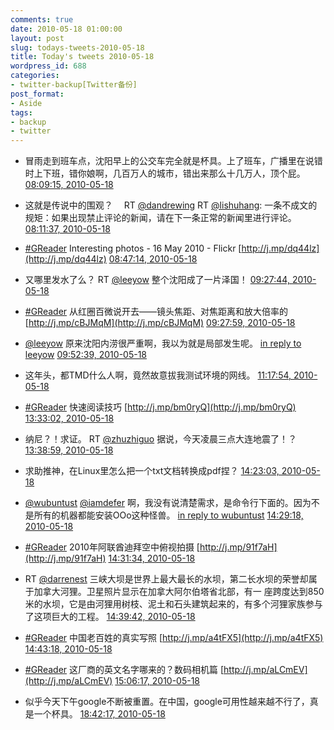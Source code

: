```yaml
---
comments: true
date: 2010-05-18 01:00:00
layout: post
slug: todays-tweets-2010-05-18
title: Today's tweets 2010-05-18
wordpress_id: 688
categories:
- twitter-backup[Twitter备份]
post_format:
- Aside
tags:
- backup
- twitter
---
```





  * 冒雨走到班车点，沈阳早上的公交车完全就是杯具。上了班车，广播里在说错时上下班，错你娘啊，几百万人的城市，错出来那么十几万人，顶个屁。 [08:09:15, 2010-05-18](http://twitter.com/gfrog/statuses/14192685209)





  * 这就是传说中的围观？　 RT [@dandrewing](http://twitter.com/dandrewing) RT [@lishuhang](http://twitter.com/lishuhang): 一条不成文的规矩：如果出现禁止评论的新闻，请在下一条正常的新闻里进行评论。 [08:11:37, 2010-05-18](http://twitter.com/gfrog/statuses/14192811689)





  * [#GReader](http://search.twitter.com/search?q=%23GReader) Interesting photos - 16 May 2010 - Flickr [http://j.mp/dq44lz](http://j.mp/dq44lz) [08:47:14, 2010-05-18](http://twitter.com/gfrog/statuses/14194726234)





  * 又哪里发水了么？ RT [@leeyow](http://twitter.com/leeyow) 整个沈阳成了一片泽国！ [09:27:44, 2010-05-18](http://twitter.com/gfrog/statuses/14197048065)





  * [#GReader](http://search.twitter.com/search?q=%23GReader) 从红圈百微说开去——镜头焦距、对焦距离和放大倍率的 [http://j.mp/cBJMqM](http://j.mp/cBJMqM) [09:27:59, 2010-05-18](http://twitter.com/gfrog/statuses/14197062878)





  * [@leeyow](http://twitter.com/leeyow) 原来沈阳内涝很严重啊，我以为就是局部发生呢。 [in reply to leeyow](http://twitter.com/leeyow/statuses/14197478296) [09:52:39, 2010-05-18](http://twitter.com/gfrog/statuses/14198505482)





  * 这年头，都TMD什么人啊，竟然故意拔我测试环境的网线。 [11:17:54, 2010-05-18](http://twitter.com/gfrog/statuses/14203388771)





  * [#GReader](http://search.twitter.com/search?q=%23GReader) 快速阅读技巧 [http://j.mp/bm0ryQ](http://j.mp/bm0ryQ) [13:33:02, 2010-05-18](http://twitter.com/gfrog/statuses/14209711951)





  * 纳尼？！求证。 RT [@zhuzhiguo](http://twitter.com/zhuzhiguo) 据说，今天凌晨三点大连地震了！？ [13:38:59, 2010-05-18](http://twitter.com/gfrog/statuses/14209936932)





  * 求助推神，在Linux里怎么把一个txt文档转换成pdf捏？ [14:23:03, 2010-05-18](http://twitter.com/gfrog/statuses/14211530174)





  * [@wubuntust](http://twitter.com/wubuntust) [@iamdefer](http://twitter.com/iamdefer) 啊，我没有说清楚需求，是命令行下面的。因为不是所有的机器都能安装OOo这种怪兽。 [in reply to wubuntust](http://twitter.com/wubuntust/statuses/14211668620) [14:29:18, 2010-05-18](http://twitter.com/gfrog/statuses/14211741759)





  * [#GReader](http://search.twitter.com/search?q=%23GReader) 2010年阿联酋迪拜空中俯视拍摄 [http://j.mp/91f7aH](http://j.mp/91f7aH) [14:31:34, 2010-05-18](http://twitter.com/gfrog/statuses/14211821717)





  * RT [@darrenest](http://twitter.com/darrenest) 三峡大坝是世界上最大最长的水坝，第二长水坝的荣誉却属于加拿大河狸。卫星照片显示在加拿大阿尔伯塔省北部，有一 座跨度达到850米的水坝，它是由河狸用树枝、泥土和石头建筑起来的，有多个河狸家族参与了这项巨大的工程。 [14:39:42, 2010-05-18](http://twitter.com/gfrog/statuses/14212083973)





  * [#GReader](http://search.twitter.com/search?q=%23GReader) 中国老百姓的真实写照 [http://j.mp/a4tFX5](http://j.mp/a4tFX5) [14:43:18, 2010-05-18](http://twitter.com/gfrog/statuses/14212199622)





  * [#GReader](http://search.twitter.com/search?q=%23GReader) 这厂商的英文名字哪来的？数码相机篇 [http://j.mp/aLCmEV](http://j.mp/aLCmEV) [15:06:17, 2010-05-18](http://twitter.com/gfrog/statuses/14212950484)





  * 似乎今天下午google不断被重置。在中国，google可用性越来越不行了，真是一个杯具。 [18:42:17, 2010-05-18](http://twitter.com/gfrog/statuses/14219896445)





